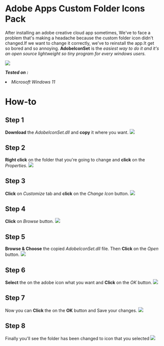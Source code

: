 # Adobe Apps Custom Folder Icons Pack
After installing an adobe creative cloud app sometimes, We've to face a problem that's making a headache because the custom folder icon didn't changed.If we want to change it correctly, we've to reinstall the app.It get so bored and so annoying. <b>AdobeIconSet</b> is the <i> easiest way to do it and it's an open source lightweight so tiny program for every windows users.</i>

<img src="https://github.com/skyprolk/AdobeIconSet/blob/main/AdobeIconSet/Banner.jpg">

<i><b> Tested on : </b></i>
<li><i>Microsoft Windows 11</i></li>

# How-to
<h2><b>Step 1</b></h2>
<b>Download</b> the <i>AdobeIconSet.dll</i> and <b>copy</b> it where you want.
<img src="https://github.com/skyprolk/AdobeIconSet/blob/main/AdobeIconSet/Tutorial/Step%201.png"/>

<h2><b>Step 2</b></h2>
<b>Right click</b> on the folder that you're going to change and <b>click</b> on the <i>Properties</i>.
<img src="https://github.com/skyprolk/AdobeIconSet/blob/main/AdobeIconSet/Tutorial/Step%202.png"/>

<h2><b>Step 3</b></h2>
<b>Click</b> on <i>Customize</i> tab and <b>click</b> on the <i>Change Icon</i> button.
<img src="https://github.com/skyprolk/AdobeIconSet/blob/main/AdobeIconSet/Tutorial/Step%203.png"/>

<h2><b>Step 4</b></h2>
<b>Click</b> on <i>Browse</i> button.
<img src="https://github.com/skyprolk/AdobeIconSet/blob/main/AdobeIconSet/Tutorial/Step%204.png"/>

<h2><b>Step 5</b></h2>
<b>Browse & Choose</b> the copied <i>AdobeIconSet.dll</i> file. Then <b>Click</b> on the <i>Open</i> button.
<img src="https://github.com/skyprolk/AdobeIconSet/blob/main/AdobeIconSet/Tutorial/Step%205.png"/>

<h2><b>Step 6</b></h2>
<b>Select</b> the on the adobe icon what you want and <b>Click</b> on the <i>OK</i> button.
<img src="https://github.com/skyprolk/AdobeIconSet/blob/main/AdobeIconSet/Tutorial/Step%206.png"/>

<h2><b>Step 7</b></h2>
Now you can <b>Click</b> the on the <b>OK</b> button and Save your changes.
<img src="https://github.com/skyprolk/AdobeIconSet/blob/main/AdobeIconSet/Tutorial/Step%207.png"/>

<h2><b>Step 8</b></h2>
Finally you'll see the folder has been changed to icon that you selected
<img src="https://github.com/skyprolk/AdobeIconSet/blob/main/AdobeIconSet/Tutorial/Step%207.png"/>
